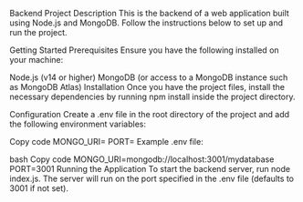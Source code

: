 Backend Project
Description
This is the backend of a web application built using Node.js and MongoDB. Follow the instructions below to set up and run the project.

Getting Started
Prerequisites
Ensure you have the following installed on your machine:

Node.js (v14 or higher)
MongoDB (or access to a MongoDB instance such as MongoDB Atlas)
Installation
Once you have the project files, install the necessary dependencies by running npm install inside the project directory.

Configuration
Create a .env file in the root directory of the project and add the following environment variables:

Copy code
MONGO_URI=<your-mongo-db-connection-string>
PORT=<port-number-you-want-to-use>
Example .env file:

bash
Copy code
MONGO_URI=mongodb://localhost:3001/mydatabase
PORT=3001
Running the Application
To start the backend server, run node index.js. The server will run on the port specified in the .env file (defaults to 3001 if not set).

